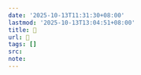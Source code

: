 ```yaml
---
date: '2025-10-13T11:31:30+08:00'
lastmod: '2025-10-13T13:04:51+08:00'
title: 󰩬
url: 󰩬
tags: []
src:
note:
---
```

